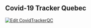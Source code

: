 ## Covid-19 Tracker Quebec

[![Edit CovidTrackerQC](https://codesandbox.io/static/img/play-codesandbox.svg)](https://codesandbox.io/s/covidtrackerqc-0phbw?fontsize=14&hidenavigation=1&theme=dark)
